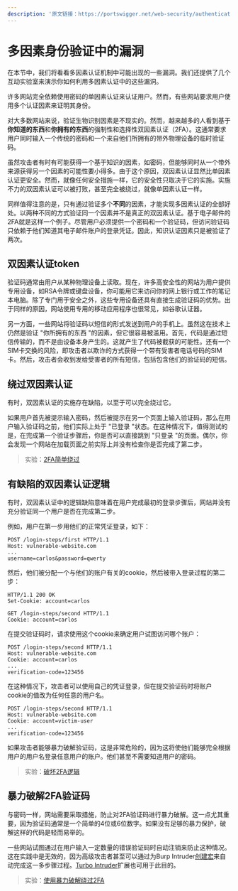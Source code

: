 ```yaml
---
description: '原文链接：https://portswigger.net/web-security/authentication/multi-factor'
---
```


# 多因素身份验证中的漏洞

在本节中，我们将看看多因素认证机制中可能出现的一些漏洞。我们还提供了几个互动实验室来演示你如何利用多因素认证中的这些漏洞。

许多网站完全依赖使用密码的单因素认证来认证用户。然而，有些网站要求用户使用多个认证因素来证明其身份。

对大多数网站来说，验证生物识别因素是不现实的。然而，越来越多的人看到基于**你知道的东西**和**你拥有的东西**的强制性和选择性双因素认证（2FA）。这通常要求用户同时输入一个传统的密码和一个来自他们所拥有的带外物理设备的临时验证码。

虽然攻击者有时有可能获得一个基于知识的因素，如密码，但能够同时从一个带外来源获得另一个因素的可能性要小得多。由于这个原因，双因素认证显然比单因素认证更安全。然而，就像任何安全措施一样，它的安全性只取决于它的实施。实施不力的双因素认证可以被打败，甚至完全被绕过，就像单因素认证一样。

同样值得注意的是，只有通过验证多个**不同**的因素，才能实现多因素认证的全部好处。以两种不同的方式验证同一个因素并不是真正的双因素认证。基于电子邮件的2FA就是这样一个例子。尽管用户必须提供一个密码和一个验证码，但访问验证码只依赖于他们知道其电子邮件账户的登录凭证。因此，知识认证因素只是被验证了两次。

## 双因素认证token

验证码通常由用户从某种物理设备上读取。现在，许多高安全性的网站为用户提供专用设备，如RSA令牌或键盘设备，你可能用它来访问你的网上银行或工作的笔记本电脑。除了专门用于安全之外，这些专用设备还具有直接生成验证码的优势。出于同样的原因，网站使用专用的移动应用程序也很常见，如谷歌认证器。

另一方面，一些网站将验证码以短信的形式发送到用户的手机上。虽然这在技术上仍然是验证 "你所拥有的东西 "的因素，但它很容易被滥用。首先，代码是通过短信传输的，而不是由设备本身产生的。这就产生了代码被截获的可能性。还有一个SIM卡交换的风险，即攻击者以欺诈的方式获得一个带有受害者电话号码的SIM卡。然后，攻击者会收到发给受害者的所有短信，包括包含他们的验证码的短信。

## 绕过双因素认证

有时，双因素认证的实施存在缺陷，以至于可以完全绕过它。

如果用户首先被提示输入密码，然后被提示在另一个页面上输入验证码，那么在用户输入验证码之前，他们实际上处于 "已登录 "状态。在这种情况下，值得测试的是，在完成第一个验证步骤后，你是否可以直接跳到 "只登录 "的页面。偶尔，你会发现一个网站在加载页面之前实际上并没有检查你是否完成了第二步。

> 实验：[2FA简单绕过](https://portswigger.net/web-security/authentication/multi-factor/lab-2fa-simple-bypass)

## 有缺陷的双因素认证逻辑

有时，双因素认证中的逻辑缺陷意味着在用户完成最初的登录步骤后，网站并没有充分验证同一个用户是否在完成第二步。

例如，用户在第一步用他们的正常凭证登录，如下：

```http
POST /login-steps/first HTTP/1.1
Host: vulnerable-website.com
...
username=carlos&password=qwerty
```

然后，他们被分配一个与他们的账户有关的cookie，然后被带入登录过程的第二步：

```http
HTTP/1.1 200 OK
Set-Cookie: account=carlos

GET /login-steps/second HTTP/1.1
Cookie: account=carlos
```

在提交验证码时，请求使用这个cookie来确定用户试图访问哪个账户：

```http
POST /login-steps/second HTTP/1.1
Host: vulnerable-website.com
Cookie: account=carlos
...
verification-code=123456
```

在这种情况下，攻击者可以使用自己的凭证登录，但在提交验证码时将账户cookie的值改为任何任意的用户名。

```http
POST /login-steps/second HTTP/1.1
Host: vulnerable-website.com
Cookie: account=victim-user
...
verification-code=123456
```

如果攻击者能够暴力破解验证码，这是非常危险的，因为这将使他们能够完全根据用户的用户名登录任意用户的账户。他们甚至不需要知道用户的密码。

> 实验：[破坏2FA逻辑](https://portswigger.net/web-security/authentication/multi-factor/lab-2fa-broken-logic)

## 暴力破解2FA验证码

与密码一样，网站需要采取措施，防止对2FA验证码进行暴力破解。这一点尤其重要，因为验证码通常是一个简单的4位或6位数字。如果没有足够的暴力保护，破解这样的代码是轻而易举的。

一些网站试图通过在用户输入一定数量的错误验证码时自动注销来防止这种情况。这在实践中是无效的，因为高级攻击者甚至可以通过为Burp Intruder[创建宏](https://portswigger.net/burp/documentation/desktop/options/sessions#macros)来自动完成这一多步骤过程。[Turbo Intruder](https://portswigger.net/bappstore/9abaa233088242e8be252cd4ff534988)扩展也可用于此目的。

> 实验：[使用暴力破解绕过2FA](https://portswigger.net/web-security/authentication/multi-factor/lab-2fa-bypass-using-a-brute-force-attack)

